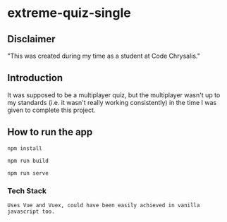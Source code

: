 # extreme-quiz-single

## Disclaimer
"This was created during my time as a student at Code Chrysalis."

## Introduction

It was supposed to be a multiplayer quiz, but the multiplayer wasn't up to my standards (i.e. it wasn't really working consistently) in the time I was given to complete this project.

## How to run the app
```
npm install
```
```
npm run build
```
```
npm run serve
```

### Tech Stack
```
Uses Vue and Vuex, could have been easily achieved in vanilla javascript too.
```